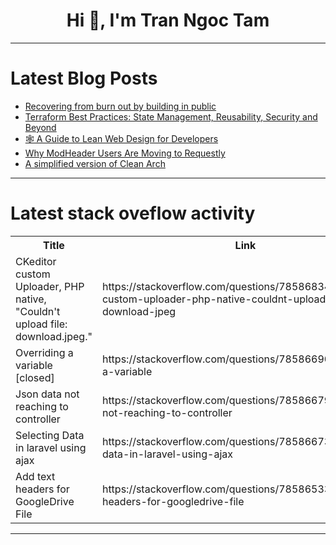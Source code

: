 <h1 align="center">Hi 👋, I'm Tran Ngoc Tam</h1>

---

# Latest Blog Posts 
<!-- BLOG-POST-LIST:START -->
- [Recovering from burn out by building in public](https://dev.to/liaob/recovering-from-burn-out-by-building-in-public-3lb1)
- [Terraform Best Practices: State Management, Reusability, Security and Beyond](https://dev.to/env0/terraform-best-practices-state-management-reusability-security-and-beyond-27ch)
- [🕸️ A Guide to Lean Web Design for Developers](https://dev.to/evergrowingdev/a-guide-to-lean-web-design-for-developers-p90)
- [Why ModHeader Users Are Moving to Requestly](https://dev.to/requestlyio/why-modheader-users-are-moving-to-requestly-4192)
- [A simplified version of Clean Arch](https://dev.to/henriqueleite42/a-simplified-version-of-clean-arch-10i5)
<!-- BLOG-POST-LIST:END -->

---

# Latest stack oveflow activity
<table>
  <tr><th>Title</th><th>Link</th></tr>
  <!-- STACKOVERFLOW:START --><tr><td>CKeditor custom Uploader, PHP native, &quot;Couldn&#39;t upload file: download.jpeg.&quot;</td><td>https://stackoverflow.com/questions/78586834/ckeditor-custom-uploader-php-native-couldnt-upload-file-download-jpeg</td></tr><tr><td>Overriding a variable [closed]</td><td>https://stackoverflow.com/questions/78586690/overriding-a-variable</td></tr><tr><td>Json data not reaching to controller</td><td>https://stackoverflow.com/questions/78586679/json-data-not-reaching-to-controller</td></tr><tr><td>Selecting Data in laravel using ajax</td><td>https://stackoverflow.com/questions/78586673/selecting-data-in-laravel-using-ajax</td></tr><tr><td>Add text headers for GoogleDrive File</td><td>https://stackoverflow.com/questions/78586533/add-text-headers-for-googledrive-file</td></tr><!-- STACKOVERFLOW:END -->
</table>

---


